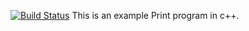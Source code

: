 [![Build Status](https://travis-ci.com/SCLOUDFER/lab05.svg?branch=main)](https://travis-ci.com/SCLOUDFER/lab05)
This is an example Print program in c++.
